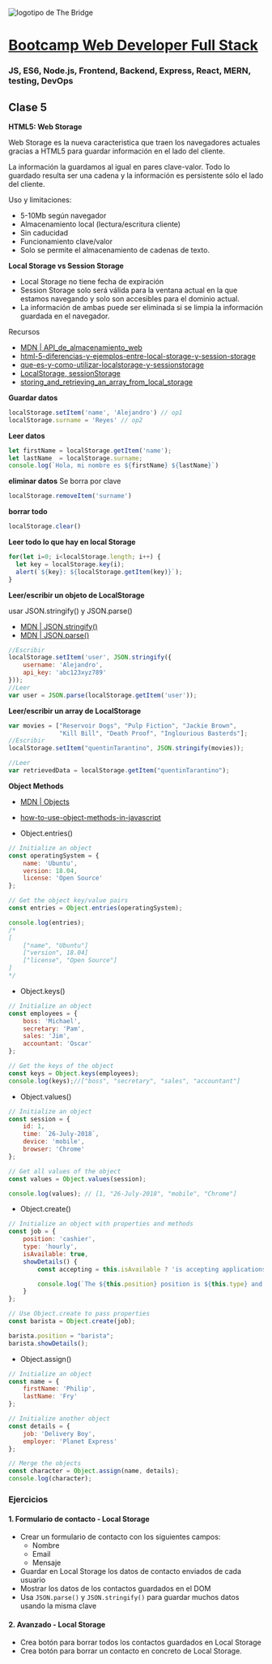 ![logotipo de The Bridge](https://user-images.githubusercontent.com/27650532/77754601-e8365180-702b-11ea-8bed-5bc14a43f869.png  "logotipo de The Bridge")


# [Bootcamp Web Developer Full Stack](https://www.thebridge.tech/bootcamps/bootcamp-fullstack-developer/)
### JS, ES6, Node.js, Frontend, Backend, Express, React, MERN, testing, DevOps

## Clase 5

**HTML5: Web Storage**

Web Storage es la nueva caracteristica que traen los navegadores actuales gracias a HTML5 para guardar información en el lado del cliente. 

La información la guardamos al igual en pares clave-valor. Todo lo guardado resulta ser una cadena y la información es persistente sólo el lado del cliente.

Uso y limitaciones:
- 5-10Mb según navegador
- Almacenamiento local (lectura/escritura cliente)
- Sin caducidad
- Funcionamiento clave/valor
- Solo se permite el almacenamiento de cadenas de texto.

**Local Storage vs Session Storage**
- Local Storage no tiene fecha de expiración
- Session Storage solo será válida para la ventana actual en la que estamos navegando y solo son accesibles para el dominio actual. 
- La información de ambas puede ser eliminada si se limpia la información guardada en el navegador.

Recursos
- [MDN | API_de_almacenamiento_web](https://developer.mozilla.org/es/docs/Web/API/API_de_almacenamiento_web)
- [html-5-diferencias-y-ejemplos-entre-local-storage-y-session-storage](https://anexsoft.com/html-5-diferencias-y-ejemplos-entre-local-storage-y-session-storage)
- [que-es-y-como-utilizar-localstorage-y-sessionstorage](https://ed.team/blog/que-es-y-como-utilizar-localstorage-y-sessionstorage)
- [LocalStorage, sessionStorage](https://javascript.info/localstorage)
- [storing_and_retrieving_an_array_from_local_storage](https://www.kirupa.com/html5/storing_and_retrieving_an_array_from_local_storage.htm)

**Guardar datos**
```javascript
localStorage.setItem('name', 'Alejandro') // op1
localStorage.surname = 'Reyes' // op2
```

**Leer datos**
```javascript
let firstName = localStorage.getItem('name');
let lastName  = localStorage.surname;
console.log(`Hola, mi nombre es ${firstName} ${lastName}`)
```

**eliminar datos**
Se borra por clave
```javascript
localStorage.removeItem('surname')
```

**borrar todo**
```javascript
localStorage.clear()
```

**Leer todo lo que hay en local Storage**
```javascript
for(let i=0; i<localStorage.length; i++) {
  let key = localStorage.key(i);
  alert(`${key}: ${localStorage.getItem(key)}`);
}
```

**Leer/escribir un objeto de LocalStorage**

usar JSON.stringify() y JSON.parse()
- [MDN | JSON.stringify()](https://developer.mozilla.org/es/docs/Web/JavaScript/Referencia/Objetos_globales/JSON/stringify)
- [MDN | JSON.parse()](https://developer.mozilla.org/es/docs/Web/JavaScript/Referencia/Objetos_globales/JSON/parse)

```javascript
//Escribir
localStorage.setItem('user', JSON.stringify({
    username: 'Alejandro',
    api_key: 'abc123xyz789'
}));
//Leer
var user = JSON.parse(localStorage.getItem('user'));
```

**Leer/escribir un array de LocalStorage**
```javascript
var movies = ["Reservoir Dogs", "Pulp Fiction", "Jackie Brown", 
              "Kill Bill", "Death Proof", "Inglourious Basterds"];
//Escribir
localStorage.setItem("quentinTarantino", JSON.stringify(movies));

//Leer
var retrievedData = localStorage.getItem("quentinTarantino");
```

**Object Methods**
- [MDN | Objects](https://developer.mozilla.org/es/docs/Web/JavaScript/Referencia/Objetos_globales/Object) 
- [how-to-use-object-methods-in-javascript](https://www.digitalocean.com/community/tutorials/how-to-use-object-methods-in-javascript)

- Object.entries()
```javascript
// Initialize an object
const operatingSystem = {
    name: 'Ubuntu',
    version: 18.04,
    license: 'Open Source'
};

// Get the object key/value pairs
const entries = Object.entries(operatingSystem);

console.log(entries);
/*
[
    ["name", "Ubuntu"]
    ["version", 18.04]
    ["license", "Open Source"]
]
*/
```

- Object.keys()
```javascript
// Initialize an object
const employees = {
    boss: 'Michael',
    secretary: 'Pam',
    sales: 'Jim',
    accountant: 'Oscar'
};

// Get the keys of the object
const keys = Object.keys(employees);
console.log(keys);//["boss", "secretary", "sales", "accountant"]
```
- Object.values()
```javascript
// Initialize an object
const session = {
    id: 1,
    time: `26-July-2018`,
    device: 'mobile',
    browser: 'Chrome'
};

// Get all values of the object
const values = Object.values(session);

console.log(values); // [1, "26-July-2018", "mobile", "Chrome"]
```
- Object.create()
```javascript
// Initialize an object with properties and methods
const job = {
    position: 'cashier',
    type: 'hourly',
    isAvailable: true,
    showDetails() {
        const accepting = this.isAvailable ? 'is accepting applications' : "is not currently accepting applications";

        console.log(`The ${this.position} position is ${this.type} and ${accepting}.`);
    }
};

// Use Object.create to pass properties
const barista = Object.create(job);

barista.position = "barista";
barista.showDetails();
```

- Object.assign()
```javascript
// Initialize an object
const name = {
    firstName: 'Philip',
    lastName: 'Fry'
};

// Initialize another object
const details = {
    job: 'Delivery Boy',
    employer: 'Planet Express'
};

// Merge the objects
const character = Object.assign(name, details);
console.log(character);
```


### Ejercicios

#### 1. Formulario de contacto - Local Storage
- Crear un formulario de contacto con los siguientes campos:
  - Nombre
  - Email
  - Mensaje
- Guardar en Local Storage los datos de contacto enviados de cada usuario
- Mostrar los datos de los contactos guardados en el DOM
- Usa `JSON.parse()` y `JSON.stringify()` para guardar muchos datos usando la misma clave

#### 2. Avanzado - Local Storage
- Crea botón para borrar todos los contactos guardados en Local Storage
- Crea botón para borrar un contacto en concreto de Local Storage.